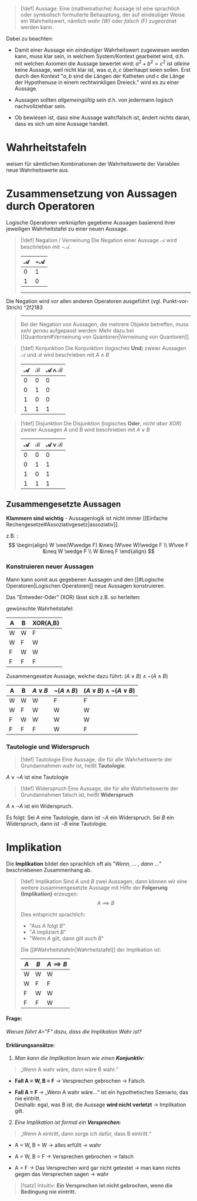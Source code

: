 >[!def] Aussage:
>Eine (mathematische) Aussage ist eine sprachlich oder symbolisch formulierte Behauptung, der auf eindeutiger Weise ein Wahrheitswert, nämlich *wahr (W)* oder *falsch (F)* zugeordnet werden kann.

Dabei zu beachten:
- Damit einer Aussage ein *eindeutiger* Wahrheitswert zugewiesen werden kann, muss klar sein, in welchem System/Kontext gearbeitet wird, d.h. mit welchen Axiomen die Aussage bewertet wird: $a^{2}+b^{2}=c^{2}$ ist *alleine* keine Aussage, weil nicht klar ist, was $a,b,c$ überhaupt seien sollen. Erst durch den Kontext "$a,b$ sind die Längen der Katheten und $c$ die Länge der Hypothenuse in einem rechtwinkligen Dreieck." wird es zu einer Aussage.
   
- Aussagen sollten *allgemeingültig* sein d.h. von jedermann logisch nachvollziehbar sein.
  
- Ob bewiesen ist, dass eine Aussage wahr/falsch ist, ändert nichts daran, dass es sich um eine Aussage handelt.

# Wahrheitstafeln
weisen für sämtlichen Kombinationen der Wahrheitswerte der Variablen neue Wahrheitswerte aus.
# Zusammensetzung von Aussagen durch Operatoren

Logische Operatoren verknüpfen gegebene Aussagen basierend ihrer jeweiligen Wahrheitstafel zu einer neuen Aussage.

>[!def] Negation / Verneinung
>Die Negation einer Aussage $\mathcal{A}$ wird beschrieben mit $\neg \mathcal{A}$. 
>
> | $\mathcal{A}$ | $\neg \mathcal{A}$ |
> | --- | -------- |
> | 0   | 1        |
> | 1   | 0        |
> 
>---
Die Negation wird vor allen anderen Operatoren ausgeführt (vgl. Punkt-vor-Strich)  ^2f2183
>
>---
> Bei der Negation von Aussagen, die mehrere Objekte betreffen, muss *sehr genau* aufgepasst werden: Mehr dazu bei [[Quantoren#Verneinung von Quantoren|Verneinung von Quantoren]].





>[!def] Konjunktion
>Die Konjunktion (logisches **Und**) zweier Aussagen $\mathcal{A}$ und $\mathcal{B}$ wird beschrieben mit $A \wedge B$
>
>
>|$\mathcal{A}$     |$\mathcal{B}$     | $\mathcal{A\wedge B}$
>| --- | --- | --- |
>|  0   |0   | 0|
>|  0   |1   | 0|
>|  1   |0   | 0|
>| 1  | 1   | 1|

>[!def] Disjunktion
>Die Disjunktion (logisches **Oder**, *nicht aber XOR*) zweier Aussagen $A$ und $B$ wird beschrieben mit $A \vee B$
>
>|$\mathcal{A}$     |$\mathcal{B}$     | $\mathcal{A\vee B}$
>| --- | --- | --- |
>|  0   |0   | 0|
>|  0   |1   | 1|
>|  1   |0   | 1|
>| 1  | 1   | 1|

## Zusammengesetzte Aussagen

**Klammern sind wichtig** - Aussagenlogik ist nicht immer [[Einfache Rechengesetze#Assoziativgesetz|assoziativ]].

z.B. : 
$$
\begin{align}
W \vee(W\wedge F) &\neq (W\vee W)\wedge F \\
W\vee F &\neq W \wedge F \\
W  &\neq F
\end{align}
$$
### Konstruieren neuer Aussagen
Mann kann somit aus gegebenen Aussagen und den [[#Logische Operatoren|Logischen Operatoren]] neue Aussagen konstruieren.

Das "Entweder-Oder" (XOR) lässt sich z.B. so herleiten:

gewünschte Wahrheitstafel:

| A   | B   | XOR(A,B) |
| --- | --- | -------- |
| W   | W   | F        |
| W   | F   | W        |
| F   | W   | W        |
| F   | F   | F        |

Zusammengesetze Aussage, welche dazu führt:
$(A\vee B)\wedge \neg(A \wedge B)$

| A   | B   | $A \vee B$ | $\neg(A\wedge B)$ | $(A \vee B) \wedge \neg (A \vee B)$ |
| --- | --- | ---------- | ----------------- | ----------------------------------- |
| W   | W   | W          | F                 | F                                   |
| W   | F   | W          | W                 | W                                   |
| F   | W   | W          | W                 | W                                   |
| F   | F   | F          | W                 | F                                   |

### Tautologie und Widerspruch
>[!def] Tautologie
>Eine Aussage, die für alle Wahrheitswerte der Grundannahmen wahr ist, heißt **Tautologie**.

 $A \vee \neg A$ ist eine Tautologie


>[!def] Widerspruch
>Eine Aussage, die für alle Wahrheitswerte der Grundannahmen falsch ist, heißt **Widerspruch**

$A \wedge \neg A$ ist ein Widerspruch.

Es folgt:
	Sei $A$ eine Tautologie, dann ist $\neg A$ ein Widerspruch.
	Sei $B$ ein Widerspruch, dann ist $\neg B$ eine Tautologie.

# Implikation

Die **Implikation** bildet den sprachlich oft als "*Wenn, ... , dann ...*" beschriebenen Zusammenhang ab.


>[!def] Implikation
>Sind $A$ und $B$ zwei Aussagen, dann können wir eine weitere zusammengesetzte Aussage mit Hilfe der **Folgerung (Implikation)** erzeugen:
>$$A \implies B$$
>
>Dies entspricht sprachlich:
>- "Aus $A$ folgt $B$"
>- "$A$ impliziert $B$"
>- "Wenn $A$ gilt, dann gilt auch $B$"
>  
>  Die [[#Wahrheitstafeln|Wahrheitstafel]] der Implikation ist:
>
> | $A$ | $B$ | $A\implies B$ |
> | --- | --- | --- |
> |  W   | W    | W  |
> |  W   | F    | F  |
> |  F   | W    | W  |
> |  F   | F    | W  |

#### Frage: 
*Warum führt A="F" dazu, dass die Implikation Wahr ist?* 

#### Erklärungsansätze:

1.  *Man kann die Implikation lesen wie einen **Konjunktiv**:*

> „Wenn A wahr wäre, dann wäre B wahr.“

- **Fall A = W, B = F** → Versprechen gebrochen → Falsch.
    
- **Fall A = F** → „Wenn A wahr wäre…“ ist ein hypothetisches Szenario, das nie eintritt.  
    Deshalb: egal, was B ist, die Aussage **wird nicht verletzt** → Implikation gilt.

2. *Eine Implikation ist formal ein **Versprechen**:*

> „Wenn A eintritt, dann sorge ich dafür, dass B eintritt.“

- A = W, B = W → alles erfüllt → wahr
    
- A = W, B = F → Versprechen gebrochen → falsch
    
- A = F → Das Versprechen wird gar nicht getestet → man kann nichts gegen das Versprechen sagen → wahr
    
>[!satz] Intuitiv:
> **Ein Versprechen ist nicht gebrochen, wenn die Bedingung nie eintritt.**

